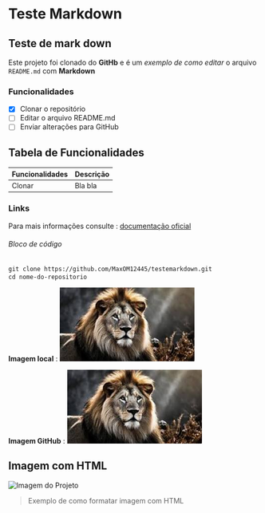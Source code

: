 # Teste Markdown

## Teste de mark down

Este projeto foi clonado do **GitHb** e é um _exemplo de como editar_ o arquivo `README.md` com **Markdown**

### Funcionalidades

- [x] Clonar o repositório
- [ ] Editar o arquivo README.md
- [ ] Enviar alterações para GitHub

## Tabela de Funcionalidades

| Funcionalidades | Descrição |
| --------------- | --------- |
| Clonar          | Bla bla   |

### Links

Para mais informações consulte : [documentação oficial](https://github.com/MaxOM12445/testemarkdown.git)

###### Bloco de código

```
git clone https://github.com/MaxOM12445/testemarkdown.git
cd nome-do-repositorio
```

**Imagem local** : ![Imagem do projeto local](./imagens/transferir.jpeg)

**Imagem GitHub** : ![Imagem do GitHub](https://github.com/MaxOM12445/testemarkdown/blob/main/imagens/transferir.jpeg?raw=true)

## Imagem com HTML

<img scr="https://github.com/MaxOM12445/testemarkdown/blob/main/imagens/transferir.jpeg" alt="Imagem do Projeto" width="80" height="80">

> Exemplo de como formatar imagem com HTML
